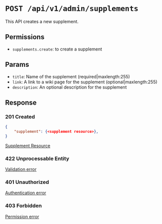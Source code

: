 # `POST /api/v1/admin/supplements`
This API creates a new supplement.


## Permissions

- `supplements.create`: to create a supplement

## Params

- `title`: Name of the supplement (required|maxlength:255)
- `link`: A link to a wiki page for the supplement (optional|maxlength:255)
- `description`: An optional description for the supplement

## Response

### 201 Created
```json
{
    "supplement": {<supplement resource>},
}
```

[Supplement Resource](supplement_resource.md)

### 422 Unprocessable Entity
[Validation error](../../_globals/validation-errors.md)

### 401 Unauthorized
[Authentication error](../../_globals/authentication-errors.md)

### 403 Forbidden
[Permission error](../../_globals/permission-errors.md)
